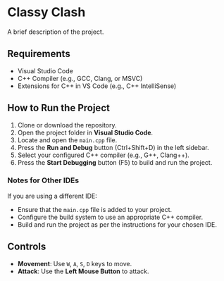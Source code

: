 # Classy Clash

A brief description of the project.

## Requirements

- Visual Studio Code
- C++ Compiler (e.g., GCC, Clang, or MSVC)
- Extensions for C++ in VS Code (e.g., C++ IntelliSense)

## How to Run the Project

1. Clone or download the repository.
2. Open the project folder in **Visual Studio Code**.
3. Locate and open the `main.cpp` file.
4. Press the **Run and Debug** button (Ctrl+Shift+D) in the left sidebar.
5. Select your configured C++ compiler (e.g., G++, Clang++).
6. Press the **Start Debugging** button (F5) to build and run the project.

### Notes for Other IDEs

If you are using a different IDE:
- Ensure that the `main.cpp` file is added to your project.
- Configure the build system to use an appropriate C++ compiler.
- Build and run the project as per the instructions for your chosen IDE.

## Controls

- **Movement**: Use `W`, `A`, `S`, `D` keys to move.
- **Attack**: Use the **Left Mouse Button** to attack.
